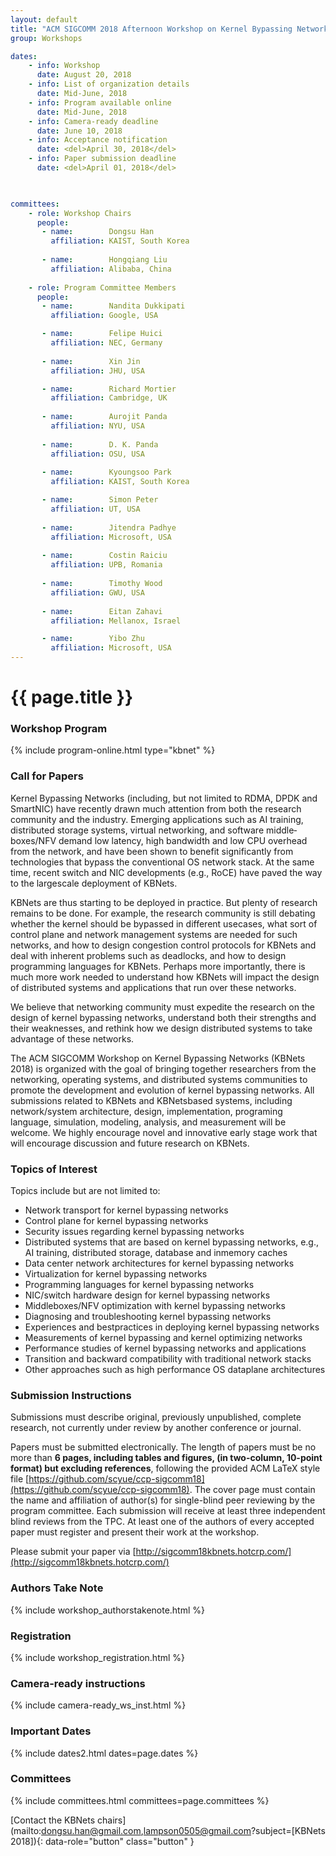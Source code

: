 ```yaml
---
layout: default
title: "ACM SIGCOMM 2018 Afternoon Workshop on Kernel Bypassing Networks (KBNets 2018)"
group: Workshops

dates:
    - info: Workshop
      date: August 20, 2018
    - info: List of organization details
      date: Mid-June, 2018   
    - info: Program available online
      date: Mid-June, 2018   
    - info: Camera-ready deadline
      date: June 10, 2018
    - info: Acceptance notification
      date: <del>April 30, 2018</del>
    - info: Paper submission deadline
      date: <del>April 01, 2018</del>

   

committees:
    - role: Workshop Chairs
      people:       
       - name:        Dongsu Han
         affiliation: KAIST, South Korea
       
       - name:        Hongqiang Liu
         affiliation: Alibaba, China
    
    - role: Program Committee Members
      people:
       - name:        Nandita Dukkipati
         affiliation: Google, USA

       - name:        Felipe Huici
         affiliation: NEC, Germany
        
       - name:        Xin Jin
         affiliation: JHU, USA

       - name:        Richard Mortier
         affiliation: Cambridge, UK
         
       - name:        Aurojit Panda
         affiliation: NYU, USA
      
       - name:        D. K. Panda
         affiliation: OSU, USA
         
       - name:        Kyoungsoo Park
         affiliation: KAIST, South Korea

       - name:        Simon Peter
         affiliation: UT, USA
         
       - name:        Jitendra Padhye
         affiliation: Microsoft, USA
        
       - name:        Costin Raiciu
         affiliation: UPB, Romania
                           
       - name:        Timothy Wood
         affiliation: GWU, USA
 
       - name:        Eitan Zahavi
         affiliation: Mellanox, Israel

       - name:        Yibo Zhu
         affiliation: Microsoft, USA
---
```

# {{ page.title }}

### Workshop Program

{% include program-online.html type="kbnet" %}

### Call for Papers
Kernel Bypassing Networks (including, but not limited to RDMA, DPDK and SmartNIC) have
recently drawn much attention from both the research community and the industry. Emerging
applications such as AI training, distributed storage systems, virtual networking, and software
middle­boxes/NFV demand low latency, high bandwidth and low CPU overhead from the
network, and have been shown to benefit significantly from technologies that bypass the
conventional OS network stack. At the same time, recent switch and NIC developments (e.g.,
RoCE) have paved the way to the large­scale deployment of KBNets.

KBNets are thus starting to be deployed in practice. But plenty of research remains to be done.
For example, the research community is still debating whether the kernel should be bypassed in
different use­cases, what sort of control plane and network management systems are needed for
such networks, and how to design congestion control protocols for KBNets and deal with
inherent problems such as deadlocks, and how to design programming languages for KBNets.
Perhaps more importantly, there is much more work needed to understand how KBNets will
impact the design of distributed systems and applications that run over these networks.

We believe that networking community must expedite the research on the design of kernel
bypassing networks, understand both their strengths and their weaknesses, and rethink how we
design distributed systems to take advantage of these networks.

The ACM SIGCOMM Workshop on Kernel Bypassing Networks (KBNets 2018) is organized with
the goal of bringing together researchers from the networking, operating systems, and distributed
systems communities to promote the development and evolution of kernel bypassing networks.
All submissions related to KBNets and KBNets­based systems, including network/system
architecture, design, implementation, programing language, simulation, modeling, analysis, and
measurement will be welcome. We highly encourage novel and innovative early stage work that
will encourage discussion and future research on KBNets.



### Topics of Interest
Topics include but are not limited to:

- Network transport for kernel bypassing networks
- Control plane for kernel bypassing networks
- Security issues regarding kernel bypassing networks
- Distributed systems that are based on kernel bypassing networks, e.g., AI training, distributed storage, database and in­memory caches
- Data center network architectures for kernel bypassing networks
- Virtualization for kernel bypassing networks
- Programming languages for kernel bypassing networks
- NIC/switch hardware design for kernel bypassing networks
- Middle­boxes/NFV optimization with kernel bypassing networks
- Diagnosing and troubleshooting kernel bypassing networks
- Experiences and best­practices in deploying kernel bypassing networks
- Measurements of kernel bypassing and kernel optimizing networks
- Performance studies of kernel bypassing networks and applications
- Transition and backward compatibility with traditional network stacks
- Other approaches such as high performance OS data­plane architectures

### Submission Instructions
Submissions must describe original, previously unpublished, complete research, not currently
under review by another conference or journal.

Papers must be submitted electronically. 
The length of papers must be no more than **6 pages, including tables and figures, (in two-column, 10-point format) but excluding references**, following the provided ACM LaTeX style file [https://github.com/scyue/ccp-sigcomm18](https://github.com/scyue/ccp-sigcomm18). 
The cover page must contain the name and affiliation of author(s) for single-blind peer reviewing by the program committee.
Each submission will receive at least three independent blind reviews from the TPC. 
At least one of the authors of every accepted paper must register and present their work at the workshop. 

Please submit your paper via [http://sigcomm18kbnets.hotcrp.com/](http://sigcomm18kbnets.hotcrp.com/)


### Authors Take Note
{% include workshop_authorstakenote.html %}

### Registration
{% include workshop_registration.html %}

### Camera-ready instructions
{% include camera-ready_ws_inst.html %}



### <i class="fa fa-calendar"></i> Important Dates

{% include dates2.html dates=page.dates %}

### Committees

{% include committees.html committees=page.committees %}


[Contact the KBNets chairs](mailto:dongsu.han@gmail.com,lampson0505@gmail.com?subject=[KBNets 2018]){: data-role="button" class="button" }
